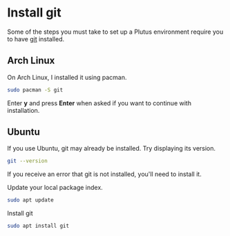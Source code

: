 # Install git

Some of the steps you must take to set up a Plutus environment require you to
have [git](https://git-scm.com/) installed.

## Arch Linux

On Arch Linux, I installed it using pacman.

```bash
sudo pacman -S git
```

Enter **y** and press **Enter** when asked if you want to continue with
installation.

## Ubuntu

If you use Ubuntu, git may already be installed. Try displaying its version.

```bash
git --version
```

If you receive an error that git is not installed, you'll need to install it.

Update your local package index.

```bash
sudo apt update
```

Install git

```bash
sudo apt install git
```
